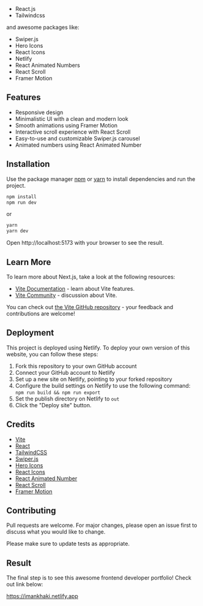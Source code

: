 
- React.js
- Tailwindcss

and awesome packages like:

- Swiper.js
- Hero Icons
- React Icons
- Netlify
- React Animated Numbers
- React Scroll
- Framer Motion

## Features

- Responsive design
- Minimalistic UI with a clean and modern look
- Smooth animations using Framer Motion
- Interactive scroll experience with React Scroll
- Easy-to-use and customizable Swiper.js carousel
- Animated numbers using React Animated Number

## Installation

Use the package manager [npm](https://www.npmjs.com/) or [yarn](https://yarnpkg.com/) to install dependencies and run the project.

```cmd
npm install
npm run dev
```

or

```cmd
yarn
yarn dev
```

Open http://localhost:5173 with your browser to see the result.

## Learn More

To learn more about Next.js, take a look at the following resources:

- [Vite Documentation](https://vitejs.dev/guide/) - learn about Vite features.
- [Vite Community](https://dev.to/t/vite) - discussion about Vite.

You can check out [the Vite GitHub repository](https://github.com/vitejs/vite) - your feedback and contributions are welcome!

## Deployment

This project is deployed using Netlify. To deploy your own version of this website, you can follow these steps:

1. Fork this repository to your own GitHub account
2. Connect your GitHub account to Netlify
3. Set up a new site on Netlify, pointing to your forked repository
4. Configure the build settings on Netlify to use the following command: `npm run build && npm run export`
5. Set the publish directory on Netlify to `out`
6. Click the "Deploy site" button.

## Credits

- [Vite](https://vitejs.dev/)
- [React](https://reactjs.org/)
- [TailwindCSS](https://tailwindcss.com/)
- [Swiper.js](https://swiperjs.com/)
- [Hero Icons](https://heroicons.com/)
- [React Icons](https://react-icons.github.io/react-icons/)
- [React Animated Number](https://github.com/Leocardoso94/react-animated-number)
- [React Scroll](https://github.com/fisshy/react-scroll)
- [Framer Motion](https://www.framer.com/motion/)

## Contributing

Pull requests are welcome. For major changes, please open an issue first
to discuss what you would like to change.

Please make sure to update tests as appropriate.

## Result

The final step is to see this awesome frontend developer portfolio!
Check out link below:

https://imankhaki.netlify.app
